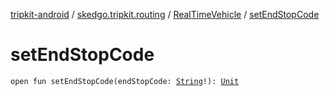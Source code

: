 [tripkit-android](../../index.md) / [skedgo.tripkit.routing](../index.md) / [RealTimeVehicle](index.md) / [setEndStopCode](./set-end-stop-code.md)

# setEndStopCode

`open fun setEndStopCode(endStopCode: `[`String`](https://kotlinlang.org/api/latest/jvm/stdlib/kotlin/-string/index.html)`!): `[`Unit`](https://kotlinlang.org/api/latest/jvm/stdlib/kotlin/-unit/index.html)